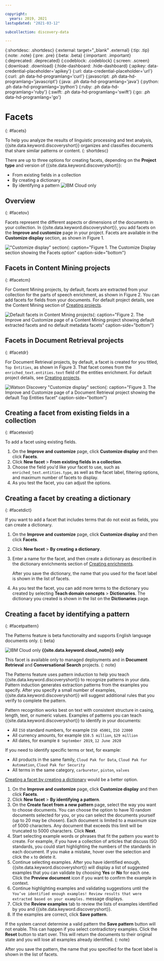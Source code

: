 ```yaml
---

copyright:
  years: 2019, 2021
lastupdated: "2021-03-12"

subcollection: discovery-data

---
```


{:shortdesc: .shortdesc}
{:external: target="_blank" .external}
{:tip: .tip}
{:note: .note}
{:pre: .pre}
{:beta: .beta}
{:important: .important}
{:deprecated: .deprecated}
{:codeblock: .codeblock}
{:screen: .screen}
{:download: .download}
{:hide-dashboard: .hide-dashboard}
{:apikey: data-credential-placeholder='apikey'}
{:url: data-credential-placeholder='url'}
{:curl: .ph data-hd-programlang='curl'}
{:javascript: .ph data-hd-programlang='javascript'}
{:java: .ph data-hd-programlang='java'}
{:python: .ph data-hd-programlang='python'}
{:ruby: .ph data-hd-programlang='ruby'}
{:swift: .ph data-hd-programlang='swift'}
{:go: .ph data-hd-programlang='go'}

# Facets
{: #facets}

To help you analyze the results of linguistic processing and text analysis, {{site.data.keyword.discoveryshort}} organizes and classifies documents that share similar patterns or content.
{: shortdesc}

There are up to three options for creating facets, depending on the **Project type** and version of {{site.data.keyword.discoveryshort}}:

  -  From existing fields in a collection
  -  By creating a dictionary
  -  By identifying a pattern ![IBM Cloud only](images/ibm-cloud.png)

## Overview
{: #facetov}

Facets represent the different aspects or dimensions of the documents in your collection. In {{site.data.keyword.discoveryshort}}, you add facets on the **Improve and customize** page in your project. Facets are available in the **Customize display** section, as shown in Figure 1.

!["Customize display" section](images/disccustdisp.png "The customize display section that's available on the **Improve and customize** page in your project"){: caption="Figure 1. The Customize Display section showing the Facets option" caption-side="bottom"}

## Facets in Content Mining projects
{: #facetcm}

For Content Mining projects, by default, facets are extracted from your collection for the parts of speech enrichment, as shown in Figure 2. You can add facets for fields from your documents. For default project details, see the Content Mining section of [Creating projects](/docs/discovery-data?topic=discovery-data-projects#mining).


![Default facets in Content Mining projects](images/cmdeffacetsnhtsa.png "The **Improve and customize** page showing parts of speech facets that are extracted by default"){: caption="Figure 2. The Improve and Customize page of a Content Mining project showing default extracted facets and no default metadata facets" caption-side="bottom"}


## Facets in Document Retrieval projects
{: #facetdr}

For Document Retrieval projects, by default, a facet is created for you titled, `Top Entities`, as shown in Figure 3. That facet comes from the `enriched_text.entities.text` field of the entities enrichment. For default project details, see [Creating projects](/docs/discovery-data?topic=discovery-data-projects#doc-retrieval).

![Watson Discovery "Customize display" section](images/drdeffacets2.png "The **Improve and customize** page showing the default Top Entities facet"){: caption="Figure 3. The Improve and Customize page of a Document Retrieval project showing the default Top Entities facet" caption-side="bottom"}

## Creating a facet from existing fields in a collection
{: #facetexist}

To add a facet using existing fields.

1. On the **Improve and customize** page, click **Customize display** and then click **Facets**.
1. Click **New facet** > **From existing fields in a collection**.
1. Choose the field you'd like your facet to use, such as `enriched_text.entities.type`, as well as the facet label, filtering options, and maximum number of facets to display.
1. As you test the facet, you can adjust the options.

## Creating a facet by creating a dictionary
{: #facetdict}

If you want to add a facet that includes terms that do not exist as fields, you can create a dictionary.

1. On the **Improve and customize** page, click **Customize display** and then click **Facets**.
1. Click **New facet** > **By creating a dictionary**.
1. Enter a name for the facet, and then create a dictionary as described in the dictionary enrichments section of [Creating enrichments](/docs/discovery-data?topic=discovery-data-create-enrichments#dictionary-enrichment).

    After you save the dictionary, the name that you used for the facet label is shown in the list of facets.

1. As you test the facet, you can add more terms to the dictionary you created by selecting **Teach domain concepts** > **Dictionaries**. The dictionary you created is shown in the list on the **Dictionaries** page.


## Creating a facet by identifying a pattern
{: #facetpattern}

The Patterns feature is beta functionality and supports English language documents only.
{: beta}

![IBM Cloud only](images/ibm-cloud.png) **{{site.data.keyword.cloud_notm}} only**

This facet is available only to managed deployments and in **Document Retrieval** and **Conversational Search** projects.
{: note}

The Patterns feature uses pattern induction to help you teach {{site.data.keyword.discoveryshort}} to recognize patterns in your data. Pattern induction generates extraction patterns from the examples you specify. After you specify a small number of examples, {{site.data.keyword.discoveryshort}} will suggest additional rules that you verify to complete the pattern. 

Pattern recognition works best on text with consistent structure in casing, length, text, or numeric values. Examples of patterns you can teach {{site.data.keyword.discoveryshort}} to identify in your documents:
  -  All `ISO` standard numbers, for example `ISO 45001`, `ISO 22000`
  -  All currency amounts, for example `$50.5 million`, `$29 million`
  -  All dates, for example `8 September 2019`, `12 June 2020`

If you need to identify specific terms or text, for example:
  -  All products in the same family, `Cloud Pak for Data`, `Cloud Pak for Automation`, `Cloud Pak for Security`
  -  All terms in the same category, `carburetor`, `piston`, `valves`


[Creating a facet by creating a dictionary](/docs/discovery-data?topic=discovery-data-facets#facetdict) would be a better option.

1. On the **Improve and customize** page, click **Customize display** and then click **Facets**.
1. Click **New facet** > **By identifying a pattern**.
1. On the **Create facet from a new pattern** page, select the way you want to choose documents. You can choose the option to have 10 random documents selected for you, or you can select the documents yourself (up to 20 may be chosen). Each document is limited to a maximum size of 5000 characters. Any document that exceeds this limit will be truncated to 5000 characters. Click **Next**.
1. Start selecting example words or phrases that fit the pattern you want to create. For example, if you have a collection of articles that discuss ISO standards, you could start highlighting the numbers of the standards in each document. If you make a mistake, hover over the selection and click the `x` to delete it. 
1. Continue selecting examples. After you have identified enough, {{site.data.keyword.discoveryshort}} will display a list of suggested examples that you can validate by choosing **Yes** or **No** for each one. Click the **Preview document** icon if you want to confirm the example in context. 
1. Continue highlighting examples and validating suggestions until the `You’ve identified enough examples! Review results that were extracted based on your examples.` message displays.
1. Click the **Review examples** tab to review the lists of examples identified by you and {{site.data.keyword.discoveryshort}}.
1. If the examples are correct, click **Save pattern**.

If the system cannot determine a valid pattern the **Save pattern** button will not enable. This can happen if you select contradictory examples. Click the **Reset** button to start over. This will return the documents to their original state and you will lose all examples already identified.
{: note}

After you save the pattern, the name that you specified for the facet label is shown in the list of facets.

